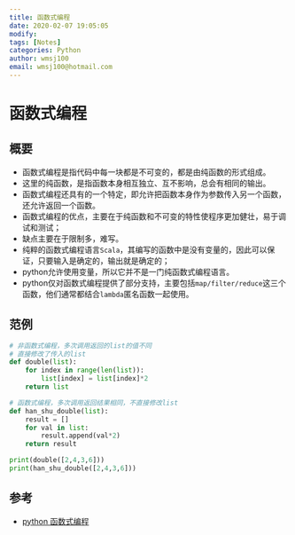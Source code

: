 ```yaml
---
title: 函数式编程
date: 2020-02-07 19:05:05
modify: 
tags: [Notes]
categories: Python
author: wmsj100
email: wmsj100@hotmail.com
---
```


# 函数式编程

## 概要

- 函数式编程是指代码中每一块都是不可变的，都是由纯函数的形式组成。
- 这里的纯函数，是指函数本身相互独立、互不影响，总会有相同的输出。
- 函数式编程还具有的一个特定，即允许把函数本身作为参数传入另一个函数，还允许返回一个函数。
- 函数式编程的优点，主要在于纯函数和不可变的特性使程序更加健壮，易于调试和测试；
- 缺点主要在于限制多，难写。
- 纯粹的函数式编程语言`Scala`，其编写的函数中是没有变量的，因此可以保证，只要输入是确定的，输出就是确定的；
- python允许使用变量，所以它并不是一门纯函数式编程语言。
- python仅对函数式编程提供了部分支持，主要包括`map/filter/reduce`这三个函数，他们通常都结合`lambda`匿名函数一起使用。

## 范例

```python
# 非函数式编程，多次调用返回的list的值不同
# 直接修改了传入的list
def double(list):
    for index in range(len(list)):
        list[index] = list[index]*2
    return list

# 函数式编程，多次调用返回结果相同，不直接修改list
def han_shu_double(list):
    result = []
    for val in list:
        result.append(val*2)
    return result

print(double([2,4,3,6]))
print(han_shu_double([2,4,3,6]))
```
## 参考

- [python 函数式编程](http://c.biancheng.net/view/vip_6064.html)
